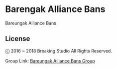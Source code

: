 # Barengak Alliance Bans
Bareungak Alliance Bans
## License
ⓒ 2016 ~ 2018 Breaking Studio All Rights Reserved.<p>
Group Link: [Bareungak Alliance Bans Group](http://steamcommunity.com/groups/barnaliedbans)</p>
